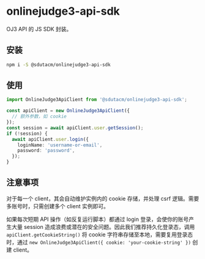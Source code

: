 # onlinejudge3-api-sdk

OJ3 API 的 JS SDK 封装。

## 安装

```bash
npm i -S @sdutacm/onlinejudge3-api-sdk
```

## 使用

```typescript
import OnlineJudge3ApiClient from '@sdutacm/onlinejudge3-api-sdk';

const apiClient = new OnlineJudge3ApiClient({
  // 额外参数，如 cookie
});
const session = await apiClient.user.getSession();
if (!session) {
  await apiClient.user.login({
    loginName: 'username-or-email',
    password: 'password',
  });
}
```

## 注意事项

对于每一个 client，其会自动维护实例内的 cookie 存储，并处理 csrf 逻辑。需要多账号时，只需创建多个 client 实例即可。

如果每次短期 API 操作（如反复运行脚本）都通过 login 登录，会使你的账号产生大量 session 造成浪费或潜在的安全问题。因此我们推荐持久化登录态，调用 `apiClient.getCookieString()` 将 cookie 字符串存储至本地，需要复用登录态时，通过 `new OnlineJudge3ApiClient({ cookie: 'your-cookie-string' })` 创建 client。
